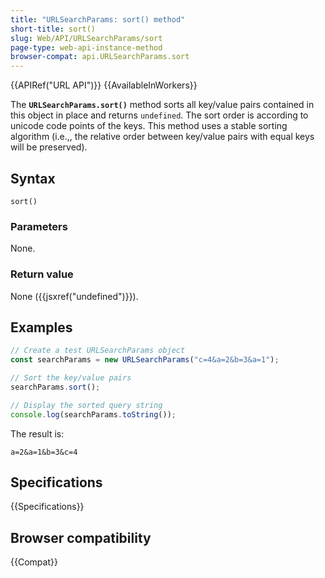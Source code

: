 ```yaml
---
title: "URLSearchParams: sort() method"
short-title: sort()
slug: Web/API/URLSearchParams/sort
page-type: web-api-instance-method
browser-compat: api.URLSearchParams.sort
---
```


{{APIRef("URL API")}} {{AvailableInWorkers}}

The **`URLSearchParams.sort()`** method sorts all key/value
pairs contained in this object in place and returns `undefined`. The sort
order is according to unicode code points of the keys. This method uses a stable sorting
algorithm (i.e.,, the relative order between key/value pairs with equal keys will be
preserved).

## Syntax

```js-nolint
sort()
```

### Parameters

None.

### Return value

None ({{jsxref("undefined")}}).

## Examples

```js
// Create a test URLSearchParams object
const searchParams = new URLSearchParams("c=4&a=2&b=3&a=1");

// Sort the key/value pairs
searchParams.sort();

// Display the sorted query string
console.log(searchParams.toString());
```

The result is:

```plain
a=2&a=1&b=3&c=4
```

## Specifications

{{Specifications}}

## Browser compatibility

{{Compat}}

